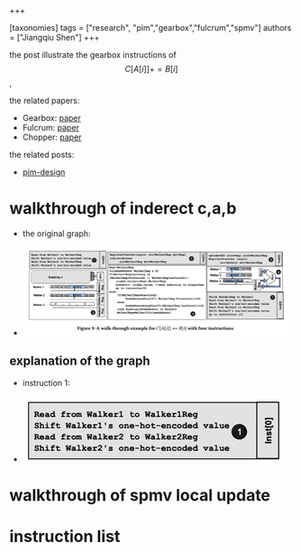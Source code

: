 +++


[taxonomies]
tags = ["research", "pim","gearbox","fulcrum","spmv"]
authors = ["Jiangqiu Shen"]
+++


the post illustrate the gearbox instructions of $$C[A[i]] += B[i]$$,

the related papers:
- Gearbox: [paper](/pdf/Gearbox.pdf)
- Fulcrum: [paper](/pdf/Fulcrum_A_Simplified_Control_and_Access_Mechanism_Toward_Flexible_and_Practical_In-Situ_Accelerators.pdf)
- Chopper: [paper](/pdf/CHOPPER-HPCA-23.pdf)

the related posts:
- [pim-design](@/posts/research/2023-03-10-pim-design.md)

# walkthrough of inderect c,a,b
- the original graph:

- ![gearbox_walk_through](/img/gearbox_walk_through.png)

## explanation of the graph
- instruction 1:

- ![gearbox_walk_through_1](/img/ins1.png)



# walkthrough of spmv local update

# instruction list